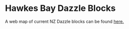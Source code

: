 # Hawkes Bay Dazzle Blocks

A web map of current NZ Dazzle blocks can be found <a href="https://larryamorgan.github.io/Dazzle_HB/">here.</a>
